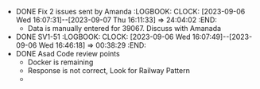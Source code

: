 - DONE Fix 2 issues sent by Amanda
  :LOGBOOK:
  CLOCK: [2023-09-06 Wed 16:07:31]--[2023-09-07 Thu 16:11:33] =>  24:04:02
  :END:
	- Data is manually entered for 39067. Discuss with Amanada
- DONE SV1-51
  :LOGBOOK:
  CLOCK: [2023-09-06 Wed 16:07:49]--[2023-09-06 Wed 16:46:18] =>  00:38:29
  :END:
- DONE Asad Code review points
	- Docker is remaining
	- Response is not correct, Look for Railway Pattern
	-